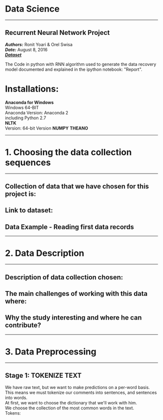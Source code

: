 #  Data Science


---
**Recurrent Neural Network Project**
---
***Authors:*** Ronit Yoari & Orel Swisa  
***Date:*** August 8, 2016  
***[Dataset]()***  

  
The Code in python with RNN algorithm used to generate the data recovery model documented and explained in the ipython notebook: "Report".  

# Installations:
**Anaconda for Windows**  
Windows 64-BIT  
Anaconda Version: Anaconda 2  
including Python 2.7  
**NLTK**  
Version: 64-bit Version
**NUMPY**
**THEANO**



---
# 1. Choosing the data collection sequences
---
## Collection of data that we have chosen for this project is:  
  
## Link to dataset:  
  
## Data Example - Reading first data records  
  
  
---
# 2. Data Description
---
## Description of data collection chosen:  
  
## The main challenges of working with this data where:  
  
## Why the study interesting and where he can contribute?  
  
  
  
---
# 3. Data Preprocessing
---
## Stage 1: TOKENIZE TEXT  
We have raw text, but we want to make predictions on a per-word basis.  
This means we must tokenize our comments into sentences, and sentences into words.   
At first, we want to choose the dictionary that we'll work with him.  
We choose the collection of the most common words in the text.  
Tokens:  
